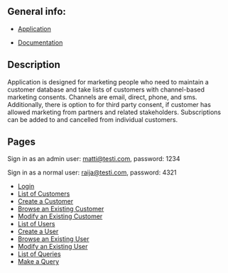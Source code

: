 ﻿
## General info:



* [Application](http://rile.users.cs.helsinki.fi/tsoha/)

* [Documentation](https://github.com/rikumleppanen/Customer-Database/tree/master/doc/Documentation.pdf)



## Description



Application is designed for marketing people who need to maintain a customer database and take lists of customers with channel-based marketing consents. Channels are email, direct, phone, and sms. Additionally, there is option to for third party consent, if customer has allowed marketing from partners and related stakeholders. Subscriptions can be added to and cancelled from individual customers.


## Pages

Sign in as an admin user: matti@testi.com, password: 1234

Sign in as a normal user: raija@testi.com, password: 4321

* [Login](http://rile.users.cs.helsinki.fi/tsoha)
* [List of Customers](http://rile.users.cs.helsinki.fi/tsoha/customers)
* [Create a Customer](http://rile.users.cs.helsinki.fi/tsoha/customers/new)
* [Browse an Existing Customer](http://rile.users.cs.helsinki.fi/tsoha/customers/3)
* [Modify an Existing Customer](http://rile.users.cs.helsinki.fi/tsoha/customers/modify/3)
* [List of Users](http://rile.users.cs.helsinki.fi/tsoha/users)
* [Create a User](http://rile.users.cs.helsinki.fi/tsoha/users/new)
* [Browse an Existing User](http://rile.users.cs.helsinki.fi/tsoha/users/2)
* [Modify an Existing User](http://rile.users.cs.helsinki.fi/tsoha/users/modify/2)
* [List of Queries](http://rile.users.cs.helsinki.fi/tsoha/queries)
* [Make a Query](http://rile.users.cs.helsinki.fi/tsoha/queries/new)

